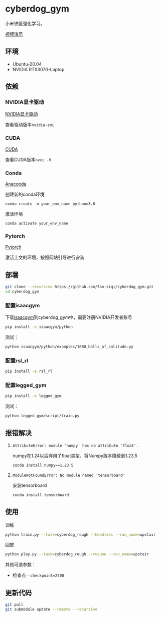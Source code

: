# cyberdog_gym

小米铁蛋强化学习。

[视频演示](https://www.bilibili.com/video/BV1Eg4y1P7KA)

## 环境

* Ubuntu-20.04
* NVIDIA RTX3070-Laptop

## 依赖

### NVIDIA显卡驱动

[NVIDIA显卡驱动](https://www.nvidia.cn/Download/index.aspx?lang=cn)

查看驱动版本`nvidia-smi`

### CUDA

[CUDA](https://developer.nvidia.com/cuda-toolkit-archive)

查看CUDA版本`nvcc -V`

### Conda

[Anaconda](https://www.anaconda.com/download)

创建新的conda环境

```text
conda create -n your_env_name python=3.8
```

激活环境

```python3
conda activate your_env_name
```

### Pytorch

[Pytorch](https://pytorch.org/get-started/locally/)

激活上文的环境，按照网站引导进行安装

## 部署

```bash
git clone --recursive https://github.com/fan-ziqi/cyberdog_gym.git
cd cyberdog_gym
```

### 配置isaacgym

下载[isaacgym](https://developer.nvidia.com/isaac-gym)到cyberdog_gym中，需要注册NVIDIA开发者账号

```bash
pip install -e isaacgym/python
```

测试：

```bash
python isaacgym/python/examples/1080_balls_of_solitude.py
```

### 配置rsl_rl

```bash
pip install -e rsl_rl
```

### 配置legged_gym

```bash
pip install -e legged_gym
```

测试：

```bash
python legged_gym/script/train.py
```

## 报错解决

1. `AttributeError: module 'numpy' has no attribute 'float'.`

   numpy在1.24以后弃用了float类型，将Numpy版本降级到1.23.5

   ```bash
   conda install numpy==1.23.5
   ```

2. `ModuleNotFoundError: No module named 'tensorboard'`

   安装tensorboard

   ```bash
   conda install tensorboard
   ```

## 使用

训练

```bash
python train.py --task=cyberdog_rough --headless --run_name=upstair 
```

回放

```bash
python play.py --task=cyberdog_rough --resume --run_name=upstair
```

其他可选参数：

*  检查点`--checkpoint=2500`

## 更新代码

```bash
git pull
git submodule update --remote --recursive
```

